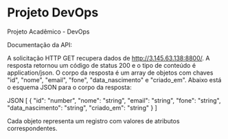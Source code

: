 # Projeto DevOps

Projeto Acadêmico - DevOps

Documentação da API:

A solicitação HTTP GET recupera dados de http://3.145.63.138:8800/. A resposta retornou um código de status 200 e o tipo de conteúdo é application/json. O corpo da resposta é um array de objetos com chaves "id", "nome", "email", "fone", "data_nascimento" e "criado_em". Abaixo está o esquema JSON para o corpo da resposta:

JSON
[
  {
    "id": "number",
    "nome": "string",
    "email": "string",
    "fone": "string",
    "data_nascimento": "string",
    "criado_em": "string"
  }
]

Cada objeto representa um registro com valores de atributos correspondentes.